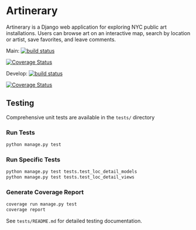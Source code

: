 # Artinerary

Artinerary is a Django web application for exploring NYC public art installations. Users can browse art on an interactive map, search by location or artist, save favorites, and leave comments.

Main: 
[![build status](https://app.travis-ci.com/gcivil-nyu-org/team1-wed-fall25.svg?token=2YAzE5PLqmscpsxcrmuV&branch=main)](https://app.travis-ci.com/gcivil-nyu-org/team1-wed-fall25.svg?token=2YAzE5PLqmscpsxcrmuV&branch=main)

[![Coverage Status](https://coveralls.io/repos/github/gcivil-nyu-org/team1-wed-fall25/badge.svg?branch=main)](https://coveralls.io/github/gcivil-nyu-org/team1-wed-fall25?branch=main)

Develop:
[![build status](https://app.travis-ci.com/gcivil-nyu-org/team1-wed-fall25.svg?token=2YAzE5PLqmscpsxcrmuV&branch=develop)](https://app.travis-ci.com/gcivil-nyu-org/team1-wed-fall25.svg?token=2YAzE5PLqmscpsxcrmuV&branch=develop)

[![Coverage Status](https://coveralls.io/repos/github/gcivil-nyu-org/team1-wed-fall25/badge.svg?branch=develop)](https://coveralls.io/github/gcivil-nyu-org/team1-wed-fall25?branch=develop)

## Testing

Comprehensive unit tests are available in the `tests/` directory

### Run Tests
```bash
python manage.py test
```

### Run Specific Tests
```bash
python manage.py test tests.test_loc_detail_models
python manage.py test tests.test_loc_detail_views
```

### Generate Coverage Report
```bash
coverage run manage.py test
coverage report
```

See `tests/README.md` for detailed testing documentation.